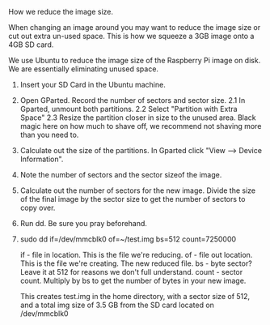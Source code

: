 How we reduce the image size.

When changing an image around you may want to reduce the image size or cut out extra un-used space.  This is how we squeeze a 3GB image onto a 4GB SD card.

We use Ubuntu to reduce the image size of the Raspberry Pi image on disk.  We are essentially eliminating unused space.

1.  Insert your SD Card in the Ubuntu machine.
2.  Open GParted.  Record the number of sectors and sector size.
2.1	In Gparted, unmount both partitions.
2.2	Select "Partition with Extra Space"
2.3	Resize the partition closer in size to the unused area.  Black magic here on how much to shave off, we recommend not shaving more than you need to.

3.  Calculate out the size of the partitions.  In Gparted click "View --> Device Information".  
5.  Note the number of sectors and the sector sizeof the image.  
6.  Calculate out the number of sectors for the new image.  Divide the size of the final image by the sector size to get the number of sectors to copy over.
7.  Run dd.  Be sure you pray beforehand.
8.  sudo dd if=/dev/mmcblk0 of=~/test.img bs=512 count=7250000

	if - file in location.  This is the file we're reducing.
	of - file out location.  This is the file we're creating.  The new reduced file.
	bs - byte sector?  Leave it at 512 for reasons we don't full understand.
	count - sector count.  Multiply by bs to get the number of bytes in your new image.

	This creates test.img in the home directory, with a sector size of 512, and a total img size of 3.5 GB from the SD card located on /dev/mmcblk0
